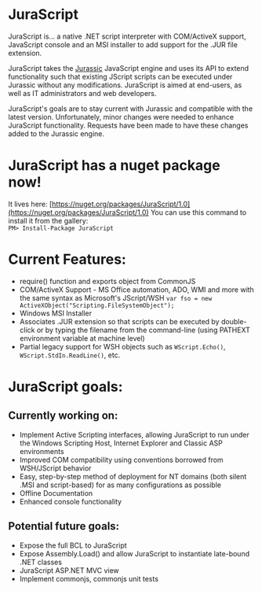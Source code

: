 # JuraScript
JuraScript is... a native .NET script interpreter with COM/ActiveX support, JavaScript console and an MSI installer to add support for the .JUR file extension.

JuraScript takes the [Jurassic](https://github.com/paulbartrum/jurassic) JavaScript engine and uses its API to extend functionality such that existing JScript scripts can be executed under Jurassic without any modifications. JuraScript is aimed at end-users, as well as IT administrators and web developers.

JuraScript's goals are to stay current with Jurassic and compatible with the latest version. Unfortunately, minor changes were needed to enhance JuraScript functionality. Requests have been made to have these changes added to the Jurassic engine.

# JuraScript has a nuget package now!
It lives here: [https://nuget.org/packages/JuraScript/1.0](https://nuget.org/packages/JuraScript/1.0)
You can use this command to install it from the gallery:<br/>
```PM> Install-Package JuraScript```

# Current Features:
* require() function and exports object from CommonJS
* COM/ActiveX Support - MS Office automation, ADO, WMI and more with the same syntax as Microsoft's JScript/WSH `var fso = new ActiveXObject("Scripting.FileSystemObject");`
* Windows MSI Installer
* Associates .JUR extension so that scripts can be executed by double-click or by typing the filename from the command-line (using PATHEXT environment variable at machine level)
* Partial legacy support for WSH objects such as `WScript.Echo()`, `WScript.StdIn.ReadLine()`, etc.

# JuraScript goals:
## Currently working on:
* Implement Active Scripting interfaces, allowing JuraScript to run under the Windows Scripting Host, Internet Explorer and Classic ASP environments
* Improved COM compatibility using conventions borrowed from WSH/JScript behavior
* Easy, step-by-step method of deployment for NT domains (both silent .MSI and script-based) for as many configurations as possible
* Offline Documentation
* Enhanced console functionality
## Potential future goals:
* Expose the full BCL to JuraScript
* Expose Assembly.Load() and allow JuraScript to instantiate late-bound .NET classes
* JuraScript ASP.NET MVC view
* Implement commonjs, commonjs unit tests
